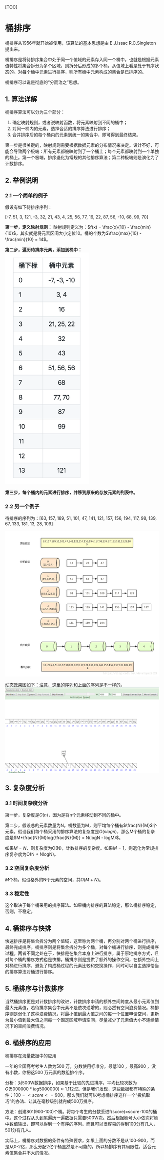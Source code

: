 [TOC]

# 桶排序

桶排序从1956年就开始被使用，该算法的基本思想是由 E.J.Issac R.C.Singleton 提出来。

桶排序是将待排序集合中处于同一个值域的元素存入同一个桶中，也就是根据元素值特性将集合拆分为多个区域，则拆分后形成的多个桶，从值域上看是处于有序状态的。对每个桶中元素进行排序，则所有桶中元素构成的集合是已排序的。

桶排序可以说是彻底的“分而治之”思想。

## 1. 算法详解

桶排序算法可以分为三个部分：

1. 确定映射规则，或者说映射函数，将元素映射到不同的桶中；
2. 对同一桶内的元素，选择合适的排序算法进行排序；
3. 合并排序后的每个桶内的元素到统一的集合中，即可得到最终结果。

第一步是很关键的，映射规则需要根据数据元素的分布情况来决定。设计不好，可能会导致两个极端：所有元素都被映射到了一个桶上；每个元素都映射到一个单独的桶上。第一个极端，排序退化为常规的其他排序算法；第二种极端则是演化为了计数排序。

## 2. 举例说明

### 2.1 一个简单的例子

假设有如下待排序序列：

[-7, 51, 3, 121, -3, 32, 21, 43, 4, 25, 56, 77, 16, 22, 87, 56, -10, 68, 99, 70]

**第一步，定义映射规则：**
映射规则定义为：$f(x) = \frac{x}{10} - \frac{min}{10}$，其实就是将元素区间大小定位10。桶的个数为$\frac{max}{10} - \frac{min}{10} = 14$。

**第二步，遍历待排序元素，添加到桶中：**
![3](./images/基排序/3.png)

**第三步，每个桶内的元素进行排序，并移到原来的存放元素的列表中。**

### 2.2 另一个例子

待排序的序列为：[63, 157, 189, 51, 101, 47, 141, 121, 157, 156, 194, 117, 98, 139, 67, 133, 181, 13, 28, 109]

![4](./images/基排序/4.png)

动态效果图如下：注意，这里的序列和上面的序列是不一样的。
![5](./images/基排序/5.gif)

## 3. 复杂度分析

### 3.1 时间复杂度分析

第一步，复杂度是$O(n)$，因为是将n个元素移动到不同的桶中。

第二步，假设总的元素数量为N，桶数量为M，则平均每个桶有$\frac{N}{M}$个元素。假设我们每个桶采用的排序算法的复杂度是$O(nlogn)$，那么M个桶的复杂度是$M*\frac{N}{M}log{\frac{N}{M}} = N(logN - logM)$。

如果$M = N$，则复杂度为O(N)，计数排序的复杂度。如果$M=1$，则退化为常规排序复杂度为O(N + NlogN)。

### 3.2 空间复杂度分析

$M$个桶，假设格外的N个元素的空间，共$O(M+N)$。

### 3.3 稳定性

这个取决于每个桶采用的排序算法。如果桶内排序的算法稳定，那么桶排序稳定，否则，不稳定。

## 4. 桶排序与快排

快速排序是将集合拆分为两个值域，这里称为两个桶，再分别对两个桶进行排序，最终完成排序。桶排序则是将集合拆分为多个桶，对每个桶进行排序，则完成排序过程。两者不同之处在于，快排是在集合本身上进行排序，属于原地排序方式，且对每个桶的排序方式也是快排。桶排序则是提供了额外的操作空间，在额外空间上对桶进行排序，避免了构成桶过程的元素比较和交换操作，同时可以自主选择恰当的排序算法对桶进行排序。

## 5. 桶排序与计数排序

当然桶排序更是对计数排序的改进，计数排序申请的额外空间跨度从最小元素值到最大元素值，若待排序集合中元素不是依次递增的，则必然有空间浪费情况。桶排序则是弱化了这种浪费情况，将最小值到最大值之间的每一个位置申请空间，更新为最小值到最大值之间每一个固定区域申请空间，尽量减少了元素值大小不连续情况下的空间浪费情况。

## 6. 桶排序的应用

桶排序在海量数据中的应用

一年的全国高考考生人数为500 万，分数使用标准分，最低100 ，最高900 ，没有小数，你把这500 万元素的数组排个序。

分析：对500W数据排序，如果基于比较的先进排序，平均比较次数为$O(5000000*log5000000)≈1.112亿$。但是我们发现，这些数据都有特殊的条件：$100=<score<=900$。那么我们就可以考虑桶排序这样一个“投机取巧”的办法、让其在毫秒级别就完成500万排序。

方法：创建801(900-100)个桶。将每个考生的分数丢进f(score)=score-100的桶中。这个过程从头到尾遍历一遍数据只需要500W次。然后根据桶号大小依次将桶中数值输出，即可以得到一个有序的序列。而且可以很容易的得到100分有几人，501分有几人。

实际上，桶排序对数据的条件有特殊要求，如果上面的分数不是从100-900，而是从0-2亿，那么分配2亿个桶显然是不可能的。所以桶排序有其局限性，适合元素值集合并不大的情况。

